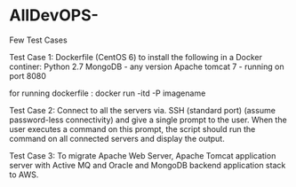 # AllDevOPS-
Few Test Cases 

Test Case 1: 
Dockerfile (CentOS 6) to install the following in a Docker continer:
Python 2.7
MongoDB - any version
Apache tomcat 7 - running on port 8080

for running dockerfile :  docker run -itd -P imagename

Test Case 2:
Connect to all the servers via. SSH (standard port) (assume password-less connectivity) and give a single prompt to the user.
When the user executes a command on this prompt, the script should run the command on all connected servers and display the output.

Test Case 3:
To migrate Apache Web Server, Apache Tomcat application server with Active MQ and Oracle and MongoDB backend application stack to AWS.

